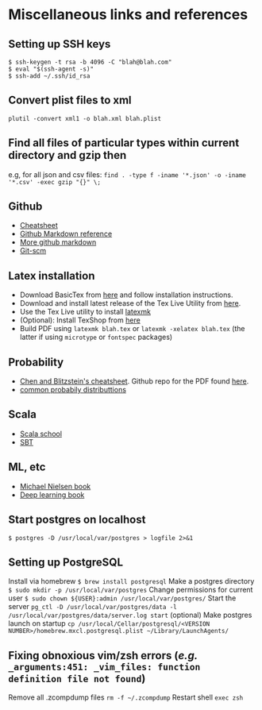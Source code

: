# Miscellaneous links and references

## Setting up SSH keys
```
$ ssh-keygen -t rsa -b 4096 -C "blah@blah.com"
$ eval "$(ssh-agent -s)"
$ ssh-add ~/.ssh/id_rsa
```

## Convert plist files to xml
`plutil -convert xml1 -o blah.xml blah.plist`


## Find all files of particular types within current directory and gzip then
e.g, for all json and csv files:
`find . -type f -iname '*.json' -o -iname '*.csv' -exec gzip "{}" \;`

## Github
* [Cheatsheet](https://training.github.com/kit/downloads/github-git-cheat-sheet.pdf)
* [Github Markdown reference](https://help.github.com/articles/markdown-basics/)
* [More github markdown](https://guides.github.com/features/mastering-markdown/)
* [Git-scm](https://git-scm.com/)

## Latex installation
* Download BasicTex from [here](https://www.tug.org/mactex/) and follow installation instructions.
* Download and install latest release of the Tex Live Utility from [here](https://github.com/amaxwell/tlutility/releases).
* Use the Tex Live utility to install [latexmk](http://users.phys.psu.edu/~collins/software/latexmk-jcc/)
* (Optional): Install TexShop from [here](http://pages.uoregon.edu/koch/texshop/obtaining.html)
* Build PDF using `latexmk blah.tex` or `latexmk -xelatex blah.tex` (the latter if using `microtype` or `fontspec` packages)

## Probability
* [Chen and Blitzstein's cheatsheet](https://github.com/wzchen/probability_cheatsheet/raw/master/probability_cheatsheet.pdf). Github repo for the PDF found [here](https://github.com/wzchen/probability_cheatsheet).
* [common probabily distributtions](https://blog.cloudera.com/blog/2015/12/common-probability-distributions-the-data-scientists-crib-sheet/)

## Scala
* [Scala school](https://twitter.github.io/scala_school/)
* [SBT](http://www.scala-sbt.org/release/tutorial/)

## ML, etc
* [Michael Nielsen book](http://neuralnetworksanddeeplearning.com/)
* [Deep learning book](https://goodfeli.github.io/dlbook/)

## Start postgres on localhost
```
$ postgres -D /usr/local/var/postgres > logfile 2>&1
```

## Setting up PostgreSQL
Install via homebrew
`$ brew install postgresql`
Make a postgres directory 
`$ sudo mkdir -p /usr/local/var/postgres`
Change permissions for current user
`$ sudo chown ${USER}:admin /usr/local/var/postgres/`
Start the server
`pg_ctl -D /usr/local/var/postgres/data -l /usr/local/var/postgres/data/server.log start`
(optional) Make postgres launch on startup
`cp /usr/local/Cellar/postgresql/<VERSION NUMBER>/homebrew.mxcl.postgresql.plist ~/Library/LaunchAgents/`

## Fixing obnoxious vim/zsh errors (_e.g._ `_arguments:451: _vim_files: function definition file not found`)
Remove all .zcompdump files
`rm -f ~/.zcompdump`
Restart shell
`exec zsh`
